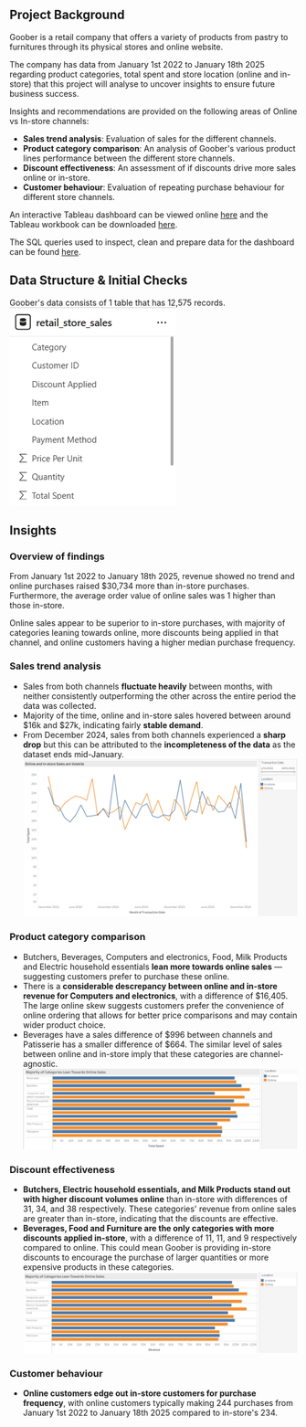 ## Project Background

Goober is a retail company that offers a variety of products from pastry to furnitures through its physical stores and online website. 

The company has data from January 1st 2022 to January 18th 2025 regarding product categories, total spent and store location (online and in-store) that this project will analyse to uncover insights to ensure future business success.

Insights and recommendations are provided on the following areas of Online vs In-store channels:
- **Sales trend analysis**: Evaluation of sales for the different channels.
- **Product category comparison**: An analysis of Goober's various product lines performance between the different store channels.
- **Discount effectiveness**: An assessment of if discounts drive more sales online or in-store.
- **Customer behaviour**: Evaluation of repeating purchase behaviour for different store channels. 

An interactive Tableau dashboard can be viewed online [here](https://public.tableau.com/app/profile/douglas.tan3479/viz/retail_sales_portfolio/OnlinevsIn-storedashboard) and the Tableau workbook can be downloaded [here](https://github.com/dtan20441/portfolio_online_vs_in-store/blob/main/retail_sales_portfolio.twbx).

The SQL queries used to inspect, clean and prepare data for the dashboard can be found [here](https://github.com/dtan20441/portfolio_online_vs_in-store/blob/main/retail_sales.sql). 

## Data Structure & Initial Checks
Goober's data consists of 1 table that has 12,575 records.  
![Schema](https://github.com/dtan20441/portfolio_online_vs_in-store/blob/main/Screenshots/Schema.png)

## Insights
### Overview of findings
From January 1st 2022 to January 18th 2025, revenue showed no trend and online purchases raised $30,734 more than in-store purchases. Furthermore, the average order value of online sales was 1 higher than those in-store.

Online sales appear to be superior to in-store purchases, with majority of categories leaning towards online, more discounts being applied in that channel, and online customers having a higher median purchase frequency.

### Sales trend analysis
- Sales from both channels **fluctuate heavily** between months, with neither consistently outperforming the other across the entire period the data was collected.
- Majority of the time, online and in-store sales hovered between around $16k and $27k, indicating fairly **stable demand**.
- From December 2024, sales from both channels experienced a **sharp drop** but this can be attributed to the **incompleteness of the data** as the dataset ends mid-January.  
![Sales trend graph](https://github.com/dtan20441/portfolio_online_vs_in-store/blob/main/Screenshots/sales%20trend.png)

### Product category comparison
- Butchers, Beverages, Computers and electronics, Food, Milk Products and Electric household essentials **lean more towards online sales** — suggesting customers prefer to purchase these online.
- There is a **considerable descrepancy between online and in-store revenue for Computers and electronics**, with a difference of $16,405. The large online skew suggests customers prefer the convenience of online ordering that allows for better price comparisons and may contain wider product choice.
- Beverages have a sales difference of $996 between channels and Patisserie has a smaller difference of $664. The similar level of sales between online and in-store imply that these categories are channel-agnostic.
![Product category comparison graph](https://github.com/dtan20441/portfolio_online_vs_in-store/blob/main/Screenshots/category%20comparison.png)

### Discount effectiveness
- **Butchers, Electric household essentials, and Milk Products stand out with higher discount volumes online** than in-store with differences of 31, 34, and 38 respectively. These categories' revenue from online sales are greater than in-store, indicating that the discounts are effective.
- **Beverages, Food and Furniture are the only categories with more discounts applied in-store**, with a difference of 11, 11, and 9 respectively compared to online. This could mean Goober is providing in-store discounts to encourage the purchase of larger quantities or more expensive products in these categories.
![discount graph](https://github.com/dtan20441/portfolio_online_vs_in-store/blob/main/Screenshots/discounts%20applied.png)

### Customer behaviour 
- **Online customers edge out in-store customers for purchase frequency**, with online customers typically making 244 purchases from January 1st 2022 to January 18th 2025 compared to in-store's 234.  
